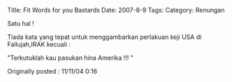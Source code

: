 Title: Fit Words for you Bastards
Date: 2007-8-9
Tags: 
Category: Renungan

Satu hal !

Tiada kata yang tepat untuk menggambarkan perlakuan keji USA di Fallujah,IRAK kecuali :

"Terkutuklah kau pasukan hina Amerika !!! "

Originally posted : 11/11/04 0:16
